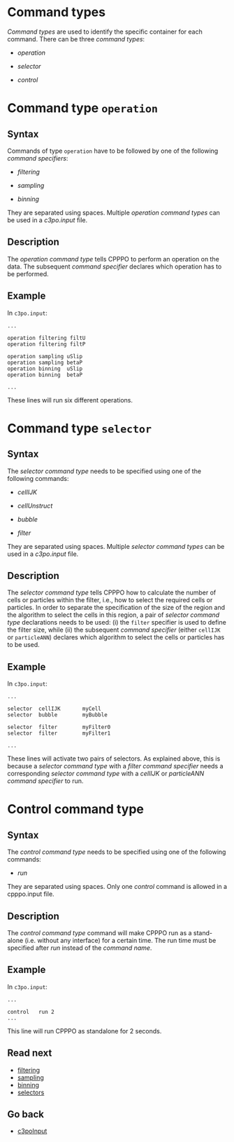 Command types
==============

_Command types_ are used to identify the specific container for each command.
There can be three _command types_:

* _operation_

* _selector_

* _control_

Command type `operation`
===============

Syntax
---------------------
Commands of type `operation` have to be followed by one of the following _command specifiers_:

* _filtering_ 

* _sampling_

* _binning_

They are separated using spaces. Multiple _operation command types_ can be used in a _c3po.input_ file.

Description
---------------------
The _operation command type_ tells CPPPO to perform an operation on the data. The subsequent _command specifier_ declares which operation has to be performed.

Example
---------------------
In `c3po.input`:

```
...

operation filtering filtU
operation filtering filtP

operation sampling uSlip
operation sampling betaP
operation binning  uSlip
operation binning  betaP

...

```
These lines will run six different operations.

Command type `selector`
===============

Syntax
---------------------
The _selector command type_ needs to be specified using one of the following commands:

* _cellIJK_ 

* _cellUnstruct_ 

* _bubble_

* _filter_

They are separated using spaces. Multiple _selector command types_ can be used in a _c3po.input_ file.

Description
---------------------
The _selector command type_ tells CPPPO how to calculate the number of cells or particles within the filter, i.e., how to select the required cells or particles. In order to separate the specification of the size of the region and the algorithm to select the cells in this region, a pair of _selector command type_ declarations needs to be used: (i) the `filter` specifier is used to define the filter size, while (ii) the subsequent _command specifier_ (either `cellIJK` or `particleANN`) declares which algorithm to select the cells or particles has to be used.

Example
---------------------
In `c3po.input`:

```
...

selector  cellIJK       myCell
selector  bubble        myBubble

selector  filter        myFilter0
selector  filter        myFilter1

...

```
These lines will activate two pairs of selectors. As explained above, this is because a _selector command type_ with a _filter command specifier_ needs a corresponding _selector command type_ with a _cellIJK_ or _particleANN command specifier_ to run. 

Control  command type
===============

Syntax
---------------------
The _control command type_ needs to be specified using one of the following commands:

* _run_ 

They are separated using spaces. Only one _control_ command is allowed in a cpppo.input file.

Description
---------------------
The _control command type_ command will make CPPPO run as a stand-alone (i.e. without any interface) for a certain time.
The run time must be specified after _run_ instead of the _command name_. 

Example
---------------------
In `c3po.input`:

```
...

control   run 2
...

```
This line will run CPPPO as standalone for 2 seconds.

Read next
-----------
 - [filtering](11_filtering.md)
 - [sampling](12_sampling.md)
 - [binning](13_binning.md)
 - [selectors](14_selector_type.md)
 
Go back
-----------
 - [c3poInput](02_c3poInput.md) 
